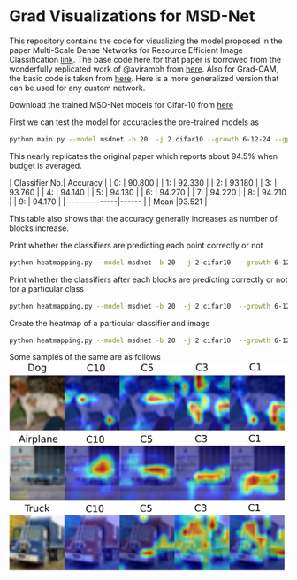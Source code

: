 # Grad Visualizations for MSD-Net

This repository contains the code for visualizing the model proposed in the paper Multi-Scale Dense Networks
for Resource Efficient Image Classification [link](https://arxiv.org/pdf/1703.09844.pdf). The base code here for that paper is borrowed from the wonderfully replicated work of @avirambh from [here](https://github.com/avirambh/MSDNet-GCN). Also for Grad-CAM, the basic code is taken from [here](https://github.com/leftthomas/GradCAM). Here is a more generalized version that can be used for any custom network.


Download the trained MSD-Net models for Cifar-10 from [here](https://www.dropbox.com/s/kjxh1oaxkhtpbmw/anytime_cifar_10.pth.tar)

First we can test the model for accuracies the pre-trained models as 
```bash
python main.py --model msdnet -b 20  -j 2 cifar10 --growth 6-12-24 --gpu 0 --resume --evaluate-from anytime_cifar_10.pth.tar
```
This nearly replicates the original paper which reports about 94.5% when budget is averaged.

| Classifier No.|  Accuracy |
| 0:            | 90.800 | 
| 1:            | 92.330 | 
| 2:            | 93.180 | 
| 3:            | 93.760 | 
| 4:            | 94.140 | 
| 5:            | 94.130 | 
| 6:            | 94.270 | 
| 7:            | 94.220 | 
| 8:            | 94.210 | 
| 9:            | 94.170 | 
| --------------|------  |
| Mean          |93.521  |

This table also shows that the accuracy generally increases as number of blocks increase. 

Print whether the classifiers are predicting each point correctly or not
```bash
python heatmapping.py --model msdnet -b 20  -j 2 cifar10  --growth 6-12-24 --gpu 0 --resume --evaluate-from anytime_cifar_10.pth.tar
```

Print whether the classifiers after each blocks are predicting correctly or not for a particular class
```bash
python heatmapping.py --model msdnet -b 20  -j 2 cifar10  --growth 6-12-24 --gpu 0 --resume --evaluate-from anytime_cifar_10.pth.tar --cl=dog # here dog is the class name
```

Create the heatmap of a particular classifier and image
```bash
python heatmapping.py --model msdnet -b 20  -j 2 cifar10  --growth 6-12-24 --gpu 0 --resume --evaluate-from anytime_cifar_10.pth.tar --imgNo=100 --maxC=5 # this means img 100 predicted with classifier 5 will be generated in folder diags
```

Some samples of the same are as follows
![](disp.png)